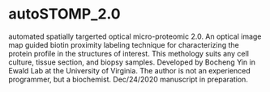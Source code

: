 # autoSTOMP_2.0
 automated spatially targerted optical micro-proteomic 2.0. An optical image map guided biotin proximity labeling technique for characterizing the protein profile in the structures of interest. This methology suits any cell culture, tissue section, and biopsy samples. Developed by Bocheng Yin in Ewald Lab at the University of Virginia. The author is not an experienced programmer, but a biochemist.
 Dec/24/2020 manuscript in preparation.
 
